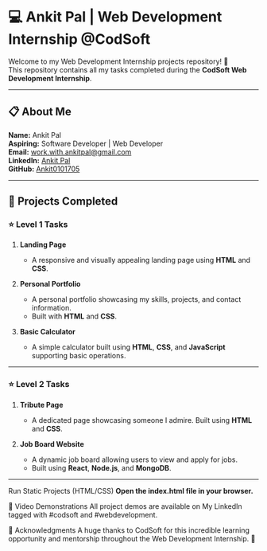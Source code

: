 # 💻 Ankit Pal | Web Development Internship @CodSoft

Welcome to my Web Development Internship projects repository! 🚀  
This repository contains all my tasks completed during the **CodSoft Web Development Internship**.

---

## 📋 About Me

**Name:** Ankit Pal    
**Aspiring:** Software Developer | Web Developer  
**Email:** [work.with.ankitpal@gmail.com](mailto:work.with.ankitpal@gmail.com)  
**LinkedIn:** [Ankit Pal](https://www.linkedin.com/in/ankit-pal-a7755930a)  
**GitHub:** [Ankit0101705](https://github.com/Ankit0101705)  

---

## 🚀 Projects Completed

### ⭐ Level 1 Tasks
1. **Landing Page**  
   - A responsive and visually appealing landing page using **HTML** and **CSS**.  
   

2. **Personal Portfolio**  
   - A personal portfolio showcasing my skills, projects, and contact information.  
   - Built with **HTML** and **CSS**.  
  

3. **Basic Calculator**  
   - A simple calculator built using **HTML**, **CSS**, and **JavaScript** supporting basic operations.  


---

### ⭐ Level 2 Tasks
1. **Tribute Page**  
   - A dedicated page showcasing someone I admire. Built using **HTML** and **CSS**.  


2. **Job Board Website**  
   - A dynamic job board allowing users to view and apply for jobs.  
   - Built using **React**, **Node.js**, and **MongoDB**.  

---
Run Static Projects (HTML/CSS)
  **Open the index.html file in your browser.**

🎥 Video Demonstrations
All project demos are available on My LinkedIn tagged with #codsoft and #webdevelopment.

📜 Acknowledgments
A huge thanks to CodSoft for this incredible learning opportunity and mentorship throughout the Web Development Internship. 🙌


